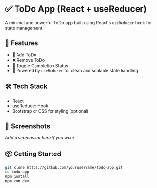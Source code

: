 # ✅ ToDo App (React + useReducer)

A minimal and powerful ToDo app built using React's `useReducer` hook for state management.

## 🚀 Features

- 📝 Add ToDo
- ❌ Remove ToDo
- 🔄 Toggle Completion Status
- 🧠 Powered by `useReducer` for clean and scalable state handling

## 🛠 Tech Stack

- React
- useReducer Hook
- Bootstrap or CSS for styling (optional)

## 📸 Screenshots

_Add a screenshot here if you want_

## 📦 Getting Started

```bash
git clone https://github.com/yourusername/todo-app.git
cd todo-app
npm install
npm run dev